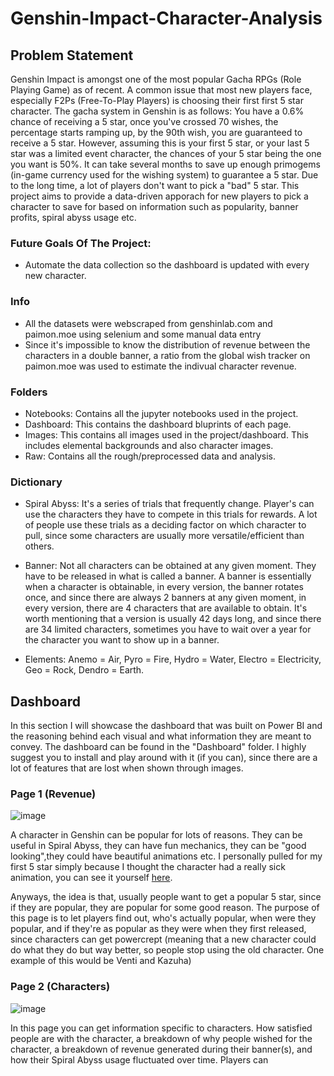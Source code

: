 # Genshin-Impact-Character-Analysis

## Problem Statement
Genshin Impact is amongst one of the most popular Gacha RPGs (Role Playing Game) as of recent. A common issue that most new players face, especially F2Ps (Free-To-Play Players) is choosing their first first 5 star character. The gacha system in Genshin is as follows: You have a 0.6% chance of receiving a 5 star, once you've crossed 70 wishes, the percentage starts ramping up, by the 90th wish, you are guaranteed to receive a 5 star. However, assuming this is your first 5 star, or your last 5 star was a limited event character, the chances of your 5 star being the one you want is 50%. It can take several months to save up enough primogems (in-game currency used for the wishing system) to guarantee a 5 star. Due to the long time, a lot of players don't want to pick a "bad" 5 star. This project aims to provide a data-driven apporach for new players to pick a character to save for based on information such as popularity, banner profits, spiral abyss usage etc.

### Future Goals Of The Project:
- Automate the data collection so the dashboard is updated with every new character.

### Info
- All the datasets were webscraped from genshinlab.com and paimon.moe using selenium and some manual data entry
- Since it's impossible to know the distribution of revenue between the characters in a double banner, a ratio from the global wish tracker on paimon.moe was used to estimate the indivual character revenue.

### Folders
- Notebooks: Contains all the jupyter notebooks used in the project.
- Dashboard: This contains the dashboard bluprints of each page.
- Images: This contains all images used in the project/dashboard. This includes elemental backgrounds and also character images.
- Raw: Contains all the rough/preprocessed data and analysis.

### Dictionary
- Spiral Abyss: It's a series of trials that frequently change. Player's can use the characters they have to compete in this trials for rewards. A lot of people use these trials as a deciding factor on which character to pull, since some characters are usually more versatile/efficient than others.

- Banner: Not all characters can be obtained at any given moment. They have to be released in what is called a banner. A banner is essentially when a character is obtainable, in every version, the banner rotates once, and since there are always 2 banners at any given moment, in every version, there are 4 characters that are available to obtain. It's worth mentioning that a version is usually 42 days long, and since there are 34 limited characters, sometimes you have to wait over a year for the character you want to show up in a banner.

- Elements: Anemo = Air, Pyro = Fire, Hydro = Water, Electro = Electricity, Geo = Rock, Dendro = Earth.

## Dashboard
In this section I will showcase the dashboard that was built on Power BI and the reasoning behind each visual and what information they are meant to convey.
The dashboard can be found in the "Dashboard" folder. I highly suggest you to install and play around with it (if you can), since there are a lot of features that are lost when shown through images.

### Page 1 (Revenue)
![image](https://github.com/user-attachments/assets/bd6f3edd-75c2-4d51-bed7-68787c82d813)

A character in Genshin can be popular for lots of reasons. They can be useful in Spiral Abyss, they can have fun mechanics, they can be "good looking",they could have beautiful animations etc. I personally pulled for my first 5 star simply because I thought the character had a really sick animation, you can see it yourself [here](https://www.youtube.com/watch?v=VQkZ1tKMC4I&ab_channel=Tyr).

Anyways, the idea is that, usually people want to get a popular 5 star, since if they are popular, they are popular for some good reason. The purpose of this page is to let players find out, who's actually popular, when were they popular, and if they're as popular as they were when they first released, since characters can get powercrept (meaning that a new character could do what they do but way better, so people stop using the old character. One example of this would be Venti and Kazuha)

### Page 2 (Characters)
![image](https://github.com/user-attachments/assets/067f2d21-e312-45e9-9ecc-93839ab7292d)

In this page you can get information specific to characters. How satisfied people are with the character, a breakdown of why people wished for the character, a breakdown of revenue generated during their banner(s), and how their Spiral Abyss usage fluctuated over time. Players can 

